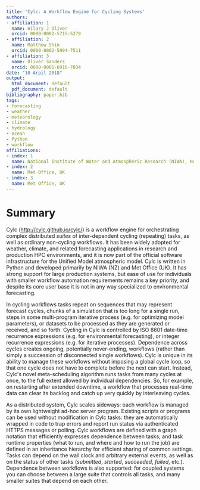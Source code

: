 ```yaml
---
title: 'Cylc: A Workflow Engine for Cycling Systems'
authors:
- affiliation: 1
  name: Hilary J Oliver
  orcid: 0000-0002-5715-5279
- affiliation: 2
  name: Matthew Shin
  orcid: 0000-0002-5904-7511
- affiliation: 3
  name: Oliver Sanders
  orcid: 0000-0001-6916-7034
date: "10 Arpil 2018"
output:
  html_document: default
  pdf_document: default
bibliography: paper.bib
tags:
- forecasting
- weather
- meteorology
- climate
- hydrology
- ocean
- Python
- workflow
affiliations:
- index: 1
  name: National Institute of Water and Atmospheric Research (NIWA), New Zealand
- index: 2
  name: Met Office, UK
- index: 3
  name: Met Office, UK
---
```


# Summary

Cylc (http://cylc.github.io/cylc/) is a workflow engine for orchestrating
complex distributed *suites* of inter-dependent cycling (repeating) tasks, as
well as ordinary non-cycling workflows. It has been widely adopted for weather,
climate, and related forecasting applications in research and production HPC
environments, and it is now part of the official software infrastructure for
the Unified Model atmospheric model. Cylc is written in Python and developed
primarily by NIWA (NZ) and Met Office (UK). It has strong support for large
production systems, but ease of use for individuals with smaller workflow
automation requirements remains a key priority, and despite its core user base
it is not in any way specialized to environmental forecasting.

In cycling workflows tasks repeat on sequences that may represent forecast
cycles, chunks of a simulation that is too long for a single run, steps in some
multi-program iterative process (e.g. for optimizing model parameters), or
datasets to be processed as they are generated or received, and so forth.
Cycling in Cylc is controlled by ISO 8601 date-time recurrence expressions
(e.g. for environmental forecasting), or integer recurrence expressions (e.g.
for iterative processes). Dependence across cycles creates ongoing, potentially
never-ending, workflows (rather than simply a succession of disconnected single
workflows). Cylc is unique in its ability to manage these workflows without
imposing a global cycle loop, so that one cycle does not have to complete
before the next can start. Instead, Cylc's novel meta-scheduling algorithm runs
tasks from many cycles at once, to the full extent allowed by individual
dependencies. So, for example, on restarting after extended downtime, a
workflow that processes real-time data can clear its backlog and catch up very
quickly by interleaving cycles.

As a distributed system, Cylc scales sideways: each workflow is managed by its
own lightweight ad-hoc server program. Existing scripts or programs can be used
without modification in Cylc tasks: they are automatically wrapped in code to
trap errors and report run status via authenticated HTTPS messages or polling.
Cylc workflows are defined with a graph notation that efficiently expresses
dependence between tasks; and task runtime properties (what to run, and where
and how to run the job) are defined in an inheritance hierarchy for efficient
sharing of common settings. Tasks can depend on the wall clock and arbitrary
external events, as well as on the status of other tasks (*submitted*,
*started*, *succeeded*, *failed*, etc.). Dependence between workflows is also
supported: for coupled systems you can choose between a large suite that
controls all tasks, and many smaller suites that depend on each other.
